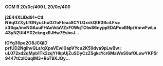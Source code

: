 #### GCM R 20/0c/400 L 20/0c/400
**j2E44XLIDd91+CtI**<br/>**NVqOZXyLfGNyuLhu0ZfoFteaaSCYLQxvkQtR3BciLFs=**<br/>**x36qa/mvNGAuuFHAoVdaVZxF0WqTOIw86nyppEDAPooBNp/VmwFwLo43yN2Ul4Y02ckngxRJHw7EsboJ...**<br/><br/>
**IGYg36pe2O8JGQlD**<br/>**prfUD2NgihvQLs/qXpaVEwl0apVYcu2K59dva9pLwBw=**<br/>**uL072xd2qMpb1Tk2zqYHkpUjZuSDyCzZSgkcYcr6MaWeS9afOLowYKP5r9447tCzIOaqIM3+RoT9XJQy...**